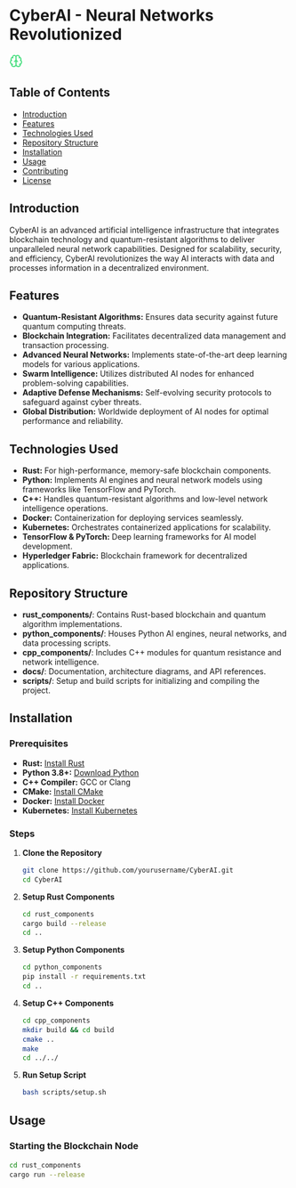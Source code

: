 # CyberAI - Neural Networks Revolutionized

![CyberAI Logo](./docs/CyberAI.png)

## Table of Contents
- [Introduction](#introduction)
- [Features](#features)
- [Technologies Used](#technologies-used)
- [Repository Structure](#repository-structure)
- [Installation](#installation)
- [Usage](#usage)
- [Contributing](#contributing)
- [License](#license)

## Introduction

CyberAI is an advanced artificial intelligence infrastructure that integrates blockchain technology and quantum-resistant algorithms to deliver unparalleled neural network capabilities. Designed for scalability, security, and efficiency, CyberAI revolutionizes the way AI interacts with data and processes information in a decentralized environment.

## Features

- **Quantum-Resistant Algorithms:** Ensures data security against future quantum computing threats.
- **Blockchain Integration:** Facilitates decentralized data management and transaction processing.
- **Advanced Neural Networks:** Implements state-of-the-art deep learning models for various applications.
- **Swarm Intelligence:** Utilizes distributed AI nodes for enhanced problem-solving capabilities.
- **Adaptive Defense Mechanisms:** Self-evolving security protocols to safeguard against cyber threats.
- **Global Distribution:** Worldwide deployment of AI nodes for optimal performance and reliability.

## Technologies Used

- **Rust:** For high-performance, memory-safe blockchain components.
- **Python:** Implements AI engines and neural network models using frameworks like TensorFlow and PyTorch.
- **C++:** Handles quantum-resistant algorithms and low-level network intelligence operations.
- **Docker:** Containerization for deploying services seamlessly.
- **Kubernetes:** Orchestrates containerized applications for scalability.
- **TensorFlow & PyTorch:** Deep learning frameworks for AI model development.
- **Hyperledger Fabric:** Blockchain framework for decentralized applications.

## Repository Structure

- **rust_components/**: Contains Rust-based blockchain and quantum algorithm implementations.
- **python_components/**: Houses Python AI engines, neural networks, and data processing scripts.
- **cpp_components/**: Includes C++ modules for quantum resistance and network intelligence.
- **docs/**: Documentation, architecture diagrams, and API references.
- **scripts/**: Setup and build scripts for initializing and compiling the project.

## Installation

### Prerequisites

- **Rust:** [Install Rust](https://www.rust-lang.org/tools/install)
- **Python 3.8+:** [Download Python](https://www.python.org/downloads/)
- **C++ Compiler:** GCC or Clang
- **CMake:** [Install CMake](https://cmake.org/install/)
- **Docker:** [Install Docker](https://docs.docker.com/get-docker/)
- **Kubernetes:** [Install Kubernetes](https://kubernetes.io/docs/tasks/tools/)

### Steps

1. **Clone the Repository**
    ```bash
    git clone https://github.com/yourusername/CyberAI.git
    cd CyberAI
    ```

2. **Setup Rust Components**
    ```bash
    cd rust_components
    cargo build --release
    cd ..
    ```

3. **Setup Python Components**
    ```bash
    cd python_components
    pip install -r requirements.txt
    cd ..
    ```

4. **Setup C++ Components**
    ```bash
    cd cpp_components
    mkdir build && cd build
    cmake ..
    make
    cd ../../
    ```

5. **Run Setup Script**
    ```bash
    bash scripts/setup.sh
    ```

## Usage

### Starting the Blockchain Node
```bash
cd rust_components
cargo run --release
